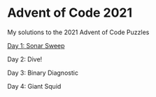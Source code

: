 # Advent of Code 2021
My solutions to the 2021 Advent of Code Puzzles

[Day 1: Sonar Sweep](/day_1/)

Day 2: Dive!

Day 3: Binary Diagnostic

Day 4: Giant Squid
